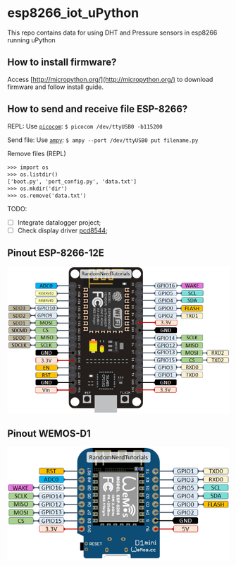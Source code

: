 # esp8266_iot_uPython
This repo contains data for using DHT and Pressure sensors in esp8266 running uPython

## How to install firmware?

Access [http://micropython.org/](http://micropython.org/) to download firmware and follow install guide.

## How to send and receive file ESP-8266?

REPL: Use [`picocom`](https://developer.ridgerun.com/wiki/index.php/Setting_up_Picocom_-_Ubuntu): `$ picocom /dev/ttyUSB0 -b115200`

Send file: Use [`ampy`](https://github.com/scientifichackers/ampy): `$ ampy --port /dev/ttyUSB0 put filename.py`

Remove files (REPL)
```
>>> import os
>>> os.listdir()
['boot.py', 'port_config.py', 'data.txt']
>>> os.mkdir('dir')
>>> os.remove('data.txt')
```

TODO:
 - [ ] Integrate datalogger project;
 - [ ] Check display driver [pcd8544](https://github.com/mcauser/micropython-pcd8544);
 
 ## Pinout ESP-8266-12E
 
 ![image](assets/images/ESP8266-NodeMCU-kit-12-E-pinout-gpio-pin.png)

## Pinout WEMOS-D1

![image](assets/images/ESP8266-WeMos-D1-Mini-pinout-gpio-pin.png)
